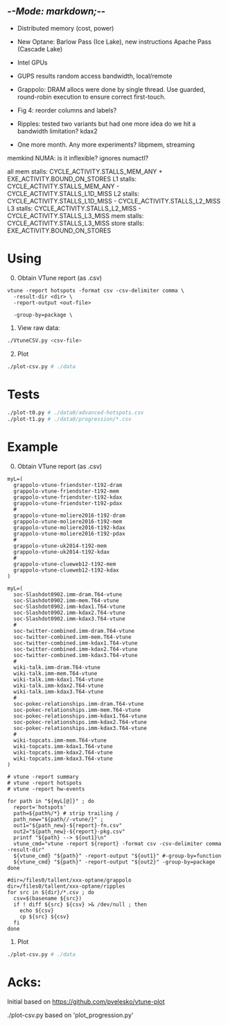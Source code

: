 -*-Mode: markdown;-*-
-----------------------------------------------------------------------------

- Distributed memory (cost, power)

- New Optane:
  Barlow Pass (Ice Lake), new instructions
  Apache Pass (Cascade Lake)
  
- Intel GPUs
  

- GUPS results
  random access bandwidth, local/remote


- Grappolo: DRAM allocs were done by single thread. Use guarded, round-robin execution to ensure correct first-touch.


- Fig 4: reorder columns and labels?


- Ripples: tested two variants but had one more idea
  do we hit a bandwidth limitation?
  kdax2
  

- One more month. Any more experiments?
  libpmem, streaming
  

memkind NUMA: is it inflexible? ignores numactl?


all mem stalls: CYCLE_ACTIVITY.STALLS_MEM_ANY + EXE_ACTIVITY.BOUND_ON_STORES
L1 stalls:      CYCLE_ACTIVITY.STALLS_MEM_ANY - CYCLE_ACTIVITY.STALLS_L1D_MISS
L2 stalls:      CYCLE_ACTIVITY.STALLS_L1D_MISS - CYCLE_ACTIVITY.STALLS_L2_MISS
L3 stalls:      CYCLE_ACTIVITY.STALLS_L2_MISS - CYCLE_ACTIVITY.STALLS_L3_MISS
mem stalls:     CYCLE_ACTIVITY.STALLS_L3_MISS
store stalls:   EXE_ACTIVITY.BOUND_ON_STORES



Using
=============================================================================

0. Obtain VTune report (as .csv)

```
vtune -report hotspots -format csv -csv-delimiter comma \
  -result-dir <dir> \
  -report-output <out-file>

  -group-by=package \
```


1. View raw data:

```sh
./VtuneCSV.py <csv-file>
```

2. Plot

```sh
./plot-csv.py # ./data
```

Tests
=============================================================================

```sh
./plot-t0.py # ./data0/advanced-hotspots.csv
./plot-t1.py # ./data0/progression/*.csv
```


Example
=============================================================================

0. Obtain VTune report (as .csv)

```
myL=(
  grappolo-vtune-friendster-t192-dram
  grappolo-vtune-friendster-t192-mem
  grappolo-vtune-friendster-t192-kdax
  grappolo-vtune-friendster-t192-pdax
  #
  grappolo-vtune-moliere2016-t192-dram
  grappolo-vtune-moliere2016-t192-mem
  grappolo-vtune-moliere2016-t192-kdax
  grappolo-vtune-moliere2016-t192-pdax
  #
  grappolo-vtune-uk2014-t192-mem
  grappolo-vtune-uk2014-t192-kdax
  #
  grappolo-vtune-clueweb12-t192-mem
  grappolo-vtune-clueweb12-t192-kdax
)

myL=(
  soc-Slashdot0902.imm-dram.T64-vtune
  soc-Slashdot0902.imm-mem.T64-vtune
  soc-Slashdot0902.imm-kdax1.T64-vtune
  soc-Slashdot0902.imm-kdax2.T64-vtune
  soc-Slashdot0902.imm-kdax3.T64-vtune
  #
  soc-twitter-combined.imm-dram.T64-vtune
  soc-twitter-combined.imm-mem.T64-vtune
  soc-twitter-combined.imm-kdax1.T64-vtune
  soc-twitter-combined.imm-kdax2.T64-vtune
  soc-twitter-combined.imm-kdax3.T64-vtune
  #
  wiki-talk.imm-dram.T64-vtune
  wiki-talk.imm-mem.T64-vtune
  wiki-talk.imm-kdax1.T64-vtune
  wiki-talk.imm-kdax2.T64-vtune
  wiki-talk.imm-kdax3.T64-vtune
  #
  soc-pokec-relationships.imm-dram.T64-vtune
  soc-pokec-relationships.imm-mem.T64-vtune
  soc-pokec-relationships.imm-kdax1.T64-vtune
  soc-pokec-relationships.imm-kdax2.T64-vtune
  soc-pokec-relationships.imm-kdax3.T64-vtune
  #
  wiki-topcats.imm-mem.T64-vtune
  wiki-topcats.imm-kdax1.T64-vtune
  wiki-topcats.imm-kdax2.T64-vtune
  wiki-topcats.imm-kdax3.T64-vtune
)

# vtune -report summary
# vtune -report hotspots
# vtune -report hw-events

for path in "${myL[@]}" ; do
  report='hotspots'
  path=${path%/*} # strip trailing /
  path_new="${path//-vtune/}" ;
  out1="${path_new}-${report}-fn.csv"
  out2="${path_new}-${report}-pkg.csv"
  printf "${path} --> ${out1}\n"
  vtune_cmd="vtune -report ${report} -format csv -csv-delimiter comma -result-dir"
  ${vtune_cmd} "${path}" -report-output "${out1}" #-group-by=function
  ${vtune_cmd} "${path}" -report-output "${out2}" -group-by=package
done
```

```
#dir=/files0/tallent/xxx-optane/grappolo
dir=/files0/tallent/xxx-optane/ripples
for src in ${dir}/*.csv ; do
  csv=$(basename ${src})
  if ! diff ${src} ${csv} >& /dev/null ; then
    echo ${csv}
    cp ${src} ${csv}
  fi
done
```


1. Plot

```sh
./plot-csv.py # ./data
```


Acks:
=============================================================================

Initial based on https://github.com/pvelesko/vtune-plot

./plot-csv.py based on 'plot_progression.py'
